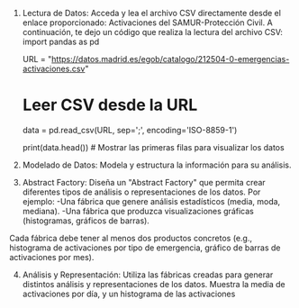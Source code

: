 1. Lectura de Datos: Acceda y lea el archivo CSV directamente desde el enlace proporcionado: Activaciones del SAMUR-Protección Civil. A continuación, te dejo un código que realiza la lectura del archivo CSV:
    import pandas as pd

    URL = "https://datos.madrid.es/egob/catalogo/212504-0-emergencias-activaciones.csv"

    # Leer CSV desde la URL

    data = pd.read_csv(URL, sep=';', encoding='ISO-8859-1')

    print(data.head())  # Mostrar las primeras filas para visualizar los datos

    
2. Modelado de Datos: Modela y estructura la información para su análisis.

3. Abstract Factory: Diseña un "Abstract Factory" que permita crear diferentes tipos de análisis o representaciones de los datos. Por ejemplo:
    -Una fábrica que genere análisis estadísticos (media, moda, mediana).
    -Una fábrica que produzca visualizaciones gráficas (histogramas, gráficos de barras).

Cada fábrica debe tener al menos dos productos concretos (e.g., histograma de activaciones por tipo de emergencia, gráfico de barras de activaciones por mes).

4. Análisis y Representación: Utiliza las fábricas creadas para generar distintos análisis y representaciones de los datos. Muestra la media de activaciones por día, y un histograma de las activaciones